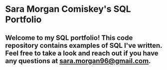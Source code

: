 # Sara Morgan Comiskey's SQL Portfolio


## Welcome to my SQL portfolio! This code repository contains examples of SQL I've written. Feel free to take a look and reach out if you have any questions at sara.morgan96@gmail.com.
